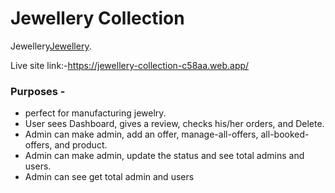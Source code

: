 # Jewellery Collection

Jewellery[Jewellery](https://jewellery-collection-c58aa.web.app/).

Live site link:-https://jewellery-collection-c58aa.web.app/

### Purposes -

- perfect for manufacturing jewelry.
- User sees Dashboard, gives a review, checks his/her orders, and Delete.
- Admin can make admin, add an offer, manage-all-offers, all-booked-offers, and product.
- Admin can make admin, update the status and see total admins and users.
- Admin can see get total admin and users
